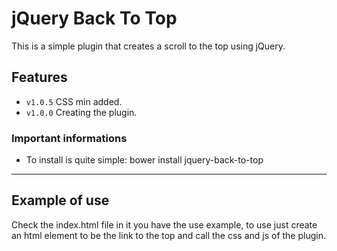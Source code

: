 # jQuery Back To Top

This is a simple plugin that creates a scroll to the top using jQuery.
## Features

- `v1.0.5` CSS min added.
- `v1.0.0` Creating the plugin.

### Important informations

- To install is quite simple: bower install jquery-back-to-top
-----

## Example of use
Check the index.html file in it you have the use example, to use just create an html element to be the link to the top and call the css and js of the plugin.
